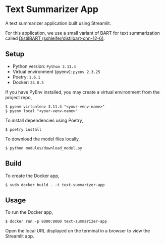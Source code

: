 # Text Summarizer App

A text summarizer application built using Streamlit.

For this application, we use a small variant of BART for text summarization called [DistilBART (sshleifer/distilbart-cnn-12-6)](https://huggingface.co/sshleifer/distilbart-cnn-12-6).

## Setup

- Python version: `Python 3.11.4`
- Virtual environment (pyenv): `pyenv 2.3.25`
- Poetry: `1.6.1`
- Docker: `24.0.5`

If you have PyEnv installed, you may create a virtual environment from the project repo,

```shell
$ pyenv virtualenv 3.11.4 "<your-venv-name>"
$ pyenv local "<your-venv-name>"
```

To install dependencies using Poetry,

```shell
$ poetry install
```

To download the model files locally,

```shell
$ python modules/download_model.py
```

## Build

To create the Docker app,

```shell
$ sudo docker build . -t text-summarizer-app
```

## Usage

To run the Docker app,

```shell
$ docker run -p 8000:8000 text-summarizer-app
```

Open the local URL displayed on the terminal in a browser to view the Streamlit app.

